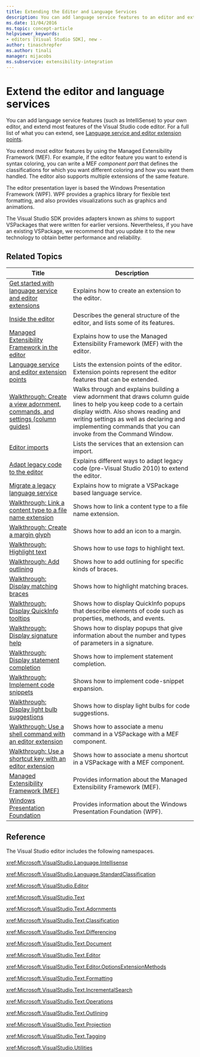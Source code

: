 ```yaml
---
title: Extending the Editor and Language Services
description: You can add language service features to an editor and extend features of the Visual Studio code editor. Learn about the Managed Extensibility Framework.
ms.date: 11/04/2016
ms.topic: concept-article
helpviewer_keywords:
- editors [Visual Studio SDK], new -
author: tinaschrepfer
ms.author: tinali
manager: mijacobs
ms.subservice: extensibility-integration
---
```

# Extend the editor and language services

You can add language service features (such as IntelliSense) to your own editor, and extend most features of the Visual Studio code editor.  For a full list of what you can extend, see [Language service and editor extension points](../extensibility/language-service-and-editor-extension-points.md).

 You extend most editor features by using the Managed Extensibility Framework (MEF). For example, if the editor feature you want to extend is syntax coloring, you can write a MEF *component part* that defines the classifications for which you want different coloring and how you want them handled. The editor also supports multiple extensions of the same feature.

 The editor presentation layer is based the Windows Presentation Framework (WPF). WPF provides a graphics library for flexible text formatting, and also provides visualizations such as graphics and animations.

 The Visual Studio SDK provides adapters known as *shims* to support VSPackages that were written for earlier versions. Nevertheless, if you have an existing VSPackage, we recommend that you update it to the new technology to obtain better performance and reliability.

## Related Topics

|Title|Description|
|-----------|-----------------|
|[Get started with language service and editor extensions](../extensibility/getting-started-with-language-service-and-editor-extensions.md)|Explains how to create an extension to the editor.|
|[Inside the editor](../extensibility/inside-the-editor.md)|Describes the general structure of the editor, and lists some of its features.|
|[Managed Extensibility Framework in the editor](../extensibility/managed-extensibility-framework-in-the-editor.md)|Explains how to use the Managed Extensibility Framework (MEF) with the editor.|
|[Language service and editor extension points](../extensibility/language-service-and-editor-extension-points.md)|Lists the extension points of the editor. Extension points represent the editor features that can be extended.|
|[Walkthrough: Create a view adornment, commands, and settings (column guides)](../extensibility/walkthrough-creating-a-view-adornment-commands-and-settings-column-guides.md)|Walks through and explains building a view adornment that draws column guide lines to help you keep code to a certain display width.  Also shows reading and writing settings as well as declaring and implementing commands that you can invoke from the Command Window.|
|[Editor imports](../extensibility/editor-imports.md)|Lists the services that an extension can import.|
|[Adapt legacy code to the editor](/previous-versions/visualstudio/visual-studio-2015/extensibility/adapting-legacy-code-to-the-editor?preserve-view=true&view=vs-2015)|Explains different ways to adapt legacy code (pre-Visual Studio 2010) to extend the editor.|
|[Migrate a legacy language service](/previous-versions/visualstudio/visual-studio-2017/extensibility/internals/migrating-a-legacy-language-service)|Explains how to migrate a VSPackage based language service.|
|[Walkthrough: Link a content type to a file name extension](../extensibility/walkthrough-linking-a-content-type-to-a-file-name-extension.md)|Shows how to link a content type to a file name extension.|
|[Walkthrough: Create a margin glyph](../extensibility/walkthrough-creating-a-margin-glyph.md)|Shows how to add an icon to a margin.|
|[Walkthrough: Highlight text](../extensibility/walkthrough-highlighting-text.md)|Shows how to use *tags* to highlight text.|
|[Walkthrough: Add outlining](../extensibility/walkthrough-outlining.md)|Shows how to add outlining for specific kinds of braces.|
|[Walkthrough: Display matching braces](../extensibility/walkthrough-displaying-matching-braces.md)|Shows how to highlight matching braces.|
|[Walkthrough: Display QuickInfo tooltips](../extensibility/walkthrough-displaying-quickinfo-tooltips.md)|Shows how to display QuickInfo popups that describe elements of code such as properties, methods, and events.|
|[Walkthrough: Display signature help](../extensibility/walkthrough-displaying-signature-help.md)|Shows how to display popups that give information about the number and types of parameters in a signature.|
|[Walkthrough: Display statement completion](../extensibility/walkthrough-displaying-statement-completion.md)|Shows how to implement statement completion.|
|[Walkthrough: Implement code snippets](../extensibility/walkthrough-implementing-code-snippets.md)|Shows how to implement code-snippet expansion.|
|[Walkthrough: Display light bulb suggestions](../extensibility/walkthrough-displaying-light-bulb-suggestions.md)|Shows how to display light bulbs for code suggestions.|
|[Walkthrough: Use a shell command with an editor extension](../extensibility/walkthrough-using-a-shell-command-with-an-editor-extension.md)|Shows how to associate a menu command in a VSPackage with a MEF component.|
|[Walkthrough: Use a shortcut key with an editor extension](../extensibility/walkthrough-using-a-shortcut-key-with-an-editor-extension.md)|Shows how to associate a menu shortcut in a VSPackage with a MEF component.|
|[Managed Extensibility Framework (MEF)](/dotnet/framework/mef/index)|Provides information about the Managed Extensibility Framework (MEF).|
|[Windows Presentation Foundation](/dotnet/framework/wpf/index)|Provides information about the Windows Presentation Foundation (WPF).|

## Reference
 The Visual Studio editor includes the following namespaces.

 <xref:Microsoft.VisualStudio.Language.Intellisense>

 <xref:Microsoft.VisualStudio.Language.StandardClassification>

 <xref:Microsoft.VisualStudio.Editor>

 <xref:Microsoft.VisualStudio.Text>

 <xref:Microsoft.VisualStudio.Text.Adornments>

 <xref:Microsoft.VisualStudio.Text.Classification>

 <xref:Microsoft.VisualStudio.Text.Differencing>

 <xref:Microsoft.VisualStudio.Text.Document>

 <xref:Microsoft.VisualStudio.Text.Editor>

 <xref:Microsoft.VisualStudio.Text.Editor.OptionsExtensionMethods>

 <xref:Microsoft.VisualStudio.Text.Formatting>

 <xref:Microsoft.VisualStudio.Text.IncrementalSearch>

 <xref:Microsoft.VisualStudio.Text.Operations>

 <xref:Microsoft.VisualStudio.Text.Outlining>

 <xref:Microsoft.VisualStudio.Text.Projection>

 <xref:Microsoft.VisualStudio.Text.Tagging>

 <xref:Microsoft.VisualStudio.Utilities>
